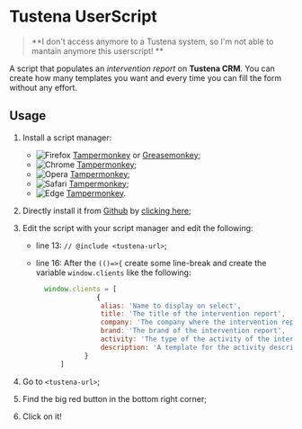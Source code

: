 # Tustena UserScript

> **I don't access anymore to a Tustena system, so I'm not able to mantain anymore this userscript! **

A script that populates an *intervention report* on **Tustena CRM**. You can create how many templates you want and every time you can fill the form without any effort.

## Usage

1. Install a script manager:

   * ![Firefox](https://raw.githubusercontent.com/reek/anti-adblock-killer/gh-pages/images/firefox.png) [Tampermonkey](https://addons.mozilla.org/it/firefox/addon/tampermonkey/) or [Greasemonkey](https://addons.mozilla.org/firefox/addon/greasemonkey/);
   * ![Chrome](https://raw.githubusercontent.com/reek/anti-adblock-killer/gh-pages/images/chrome.png) [Tampermonkey](https://chrome.google.com/webstore/detail/tampermonkey/dhdgffkkebhmkfjojejmpbldmpobfkfo);
   * ![Opera](https://raw.githubusercontent.com/reek/anti-adblock-killer/gh-pages/images/opera.png) [Tampermonkey](https://addons.opera.com/en/extensions/details/tampermonkey-beta/);
   * ![Safari](https://raw.githubusercontent.com/reek/anti-adblock-killer/gh-pages/images/safari.png) [Tampermonkey](https://apps.apple.com/us/app/tampermonkey/id1482490089);
   * ![Edge](https://raw.githubusercontent.com/reek/anti-adblock-killer/gh-pages/images/msedge.png) [Tampermonkey](https://www.microsoft.com/store/p/tampermonkey/9nblggh5162s).

2. Directly install it from [Github](https://github.com/Giglium/Tustena-UserScripts/#) by [clicking here](https://github.com/Giglium/Tustena-UserScript/raw/main/dist/tustena.user.js);

3. Edit the script with your script manager and edit the following:

   * line 13: `// @include <tustena-url>`;

   * line 16: After the `(()=>{` create some line-break  and create the variable  `window.clients` like the following:

     ``` javascript
       window.clients = [
                    {
                     alias: 'Name to display on select',
                     title: 'The title of the intervention report',
                     company: 'The company where the intervention report belog',
                     brand: 'The brand of the intervention report',
                     activity: 'The type of the activity of the intervention report',
                     description: 'A template for the activity description of the intervention report',
                 }
           ]
     ```

4. Go to `<tustena-url>`;

5. Find the big red button in the bottom right corner;

6. Click on it!
